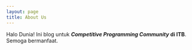 ```yaml
---
layout: page
title: About Us
---
```


Halo Dunia!
Ini blog untuk ***Competitive Programming Community* di ITB**. Semoga bermanfaat.
